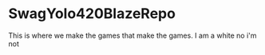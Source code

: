 # SwagYolo420BlazeRepo
This is where we make the games that make the games.
I am a white no i'm not
